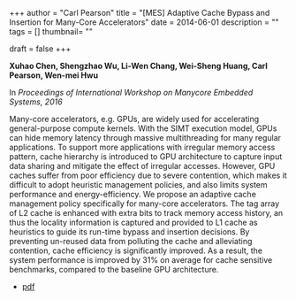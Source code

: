 +++
author = "Carl Pearson"
title = "[MES] Adaptive Cache Bypass and Insertion for Many-Core Accelerators"
date = 2014-06-01
description = ""
tags = []
thumbnail= ""

draft = false
+++

**Xuhao Chen, Shengzhao Wu, Li-Wen Chang, Wei-Sheng Huang, Carl Pearson, Wen-mei Hwu**

In *Proceedings of International Workshop on Manycore Embedded Systems, 2016*

Many-core accelerators, e.g. GPUs, are widely used for accelerating general-purpose compute kernels. With the SIMT execution model, GPUs can hide memory latency through massive multithreading for many regular applications. To support more applications with irregular memory access pattern, cache hierarchy is introduced to GPU architecture to capture input data sharing and mitigate the effect of irregular accesses. However, GPU caches suffer from poor efficiency due to severe contention, which makes it difficult to adopt heuristic management policies, and also limits system performance and energy-efficiency. We propose an adaptive cache management policy specifically for many-core accelerators. The tag array of L2 cache is enhanced with extra bits to track memory access history, an thus the locality information is captured and provided to L1 cache as heuristics to guide its run-time bypass and insertion decisions. By preventing un-reused data from polluting the cache and alleviating contention, cache efficiency is significantly improved. As a result, the system performance is improved by 31% on average for cache sensitive benchmarks, compared to the baseline GPU architecture.

* [pdf](/pdf/2014chen.pdf)
